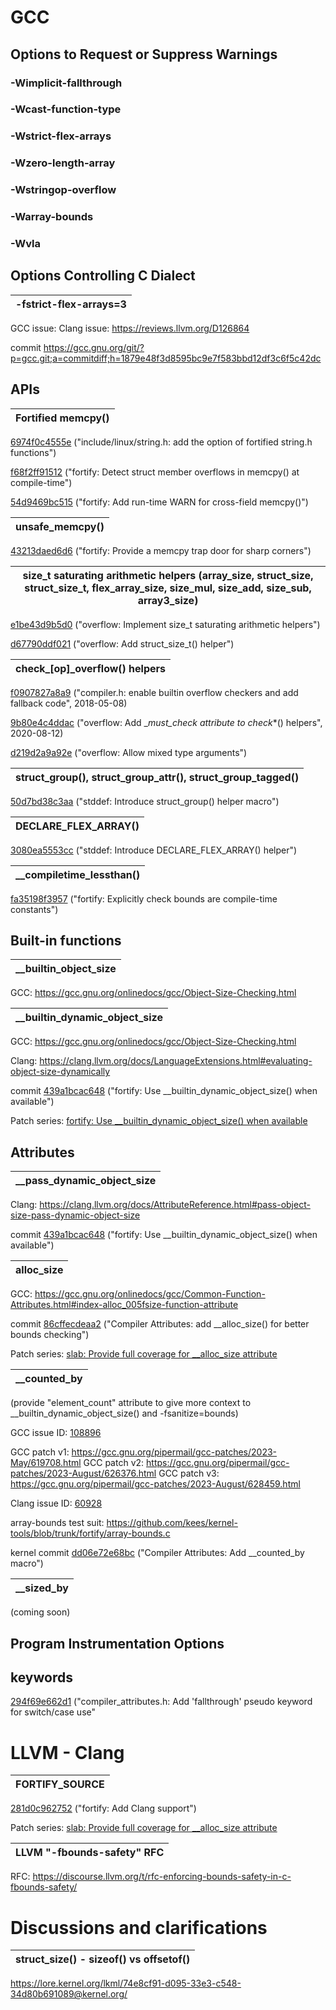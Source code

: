 # GCC
  ## Options to Request or Suppress Warnings
  ### -Wimplicit-fallthrough
  ### -Wcast-function-type
  ### -Wstrict-flex-arrays
  ### -Wzero-length-array
  ### -Wstringop-overflow
  ### -Warray-bounds
  ### -Wvla

  ## Options Controlling C Dialect
  | -fstrict-flex-arrays=3  |
  | :------: |

  GCC issue:
  Clang issue: https://reviews.llvm.org/D126864

  commit https://gcc.gnu.org/git/?p=gcc.git;a=commitdiff;h=1879e48f3d8595bc9e7f583bbd12df3c6f5c42dc


  ## APIs

 | Fortified memcpy() |
 | :------: |
 
   [6974f0c4555e](https://git.kernel.org/linus/6974f0c4555e) ("include/linux/string.h: add the option of fortified string.h functions") 
   
   [f68f2ff91512](https://git.kernel.org/linus/f68f2ff91512) ("fortify: Detect struct member overflows in memcpy() at compile-time") 
   
  [54d9469bc515](https://git.kernel.org/linus/54d9469bc515) ("fortify: Add run-time WARN for cross-field memcpy()") 
  
  | unsafe_memcpy() |
  | :------: |
  
  [43213daed6d6](https://git.kernel.org/linus/43213daed6d6) ("fortify: Provide a memcpy trap door for sharp corners")

  | size_t saturating arithmetic helpers (array_size, struct_size, struct_size_t, flex_array_size, size_mul, size_add, size_sub, array3_size) |
  | :------: |

  [e1be43d9b5d0](https://git.kernel.org/linus/e1be43d9b5d0) ("overflow: Implement size_t saturating arithmetic helpers")
  
  [d67790ddf021](https://git.kernel.org/linus/d67790ddf021) ("overflow: Add struct_size_t() helper")

  | check_[op]_overflow() helpers |
  | :------: |

  [f0907827a8a9](https://git.kernel.org/linus/f0907827a8a9) ("compiler.h: enable builtin overflow checkers and add fallback code", 2018-05-08)
  
  [9b80e4c4ddac](https://git.kernel.org/linus/9b80e4c4ddac) ("overflow: Add __must_check attribute to check_*() helpers", 2020-08-12)
  
  [d219d2a9a92e](https://git.kernel.org/linus/d219d2a9a92e) ("overflow: Allow mixed type arguments")

  | struct_group(), struct_group_attr(), struct_group_tagged() |
  | :------: |

  [50d7bd38c3aa](https://git.kernel.org/linus/50d7bd38c3aa) ("stddef: Introduce struct_group() helper macro")

  | DECLARE_FLEX_ARRAY() |
  | :------: |

  [3080ea5553cc](https://git.kernel.org/linus/3080ea5553cc) ("stddef: Introduce DECLARE_FLEX_ARRAY() helper")

  | __compiletime_lessthan() |
  | :------: |

  [fa35198f3957](https://git.kernel.org/linus/fa35198f3957) ("fortify: Explicitly check bounds are compile-time constants")
  
  ## Built-in functions
  | __builtin_object_size |
  | :------: |
  
  GCC: https://gcc.gnu.org/onlinedocs/gcc/Object-Size-Checking.html

  | __builtin_dynamic_object_size |
  | :------: |
  
  GCC: https://gcc.gnu.org/onlinedocs/gcc/Object-Size-Checking.html
  
  Clang: https://clang.llvm.org/docs/LanguageExtensions.html#evaluating-object-size-dynamically

  commit [439a1bcac648](https://git.kernel.org/linus/439a1bcac648) ("fortify: Use __builtin_dynamic_object_size() when available")

  Patch series: [fortify: Use __builtin_dynamic_object_size() when available](https://lore.kernel.org/linux-hardening/20220920192202.190793-1-keescook@chromium.org/)
      

  ## Attributes

  | __pass_dynamic_object_size |
  | :------: |
  
  Clang: https://clang.llvm.org/docs/AttributeReference.html#pass-object-size-pass-dynamic-object-size

  commit [439a1bcac648](https://git.kernel.org/linus/439a1bcac648) ("fortify: Use __builtin_dynamic_object_size() when available")
  

  | __alloc_size__ |
  | :------: |
  
  GCC: https://gcc.gnu.org/onlinedocs/gcc/Common-Function-Attributes.html#index-alloc_005fsize-function-attribute
  
  commit [86cffecdeaa2](https://git.kernel.org/linus/86cffecdeaa2) ("Compiler Attributes: add __alloc_size() for better bounds checking")

  Patch series: [slab: Provide full coverage for __alloc_size attribute](https://lore.kernel.org/linux-hardening/20221101222520.never.109-kees@kernel.org/)

  | __counted_by |
  | :------: |
  (provide "element_count" attribute to give more context to __builtin_dynamic_object_size() and -fsanitize=bounds)
  
  GCC issue ID: [108896](https://gcc.gnu.org/bugzilla/show_bug.cgi?id=108896)

  GCC patch v1: https://gcc.gnu.org/pipermail/gcc-patches/2023-May/619708.html
  GCC patch v2: https://gcc.gnu.org/pipermail/gcc-patches/2023-August/626376.html
  GCC patch v3: https://gcc.gnu.org/pipermail/gcc-patches/2023-August/628459.html

  
  Clang issue ID: [60928](https://github.com/llvm/llvm-project/issues/60928) 

  array-bounds test suit: https://github.com/kees/kernel-tools/blob/trunk/fortify/array-bounds.c

  kernel commit [dd06e72e68bc](https://git.kernel.org/linus/dd06e72e68bc) ("Compiler Attributes: Add __counted_by macro")

  | __sized_by |
  | :------: |
  (coming soon)

  ## Program Instrumentation Options

  ## keywords

  [294f69e662d1](https://git.kernel.org/linus/294f69e662d1) ("compiler_attributes.h: Add 'fallthrough' pseudo keyword for switch/case use"

# LLVM - Clang

| FORTIFY_SOURCE |
  | :------: |
  
[281d0c962752](https://git.kernel.org/linus/281d0c962752) ("fortify: Add Clang support")

Patch series: [slab: Provide full coverage for __alloc_size attribute](https://lore.kernel.org/linux-hardening/20221101222520.never.109-kees@kernel.org/)

| LLVM "-fbounds-safety" RFC |
| :------: |

RFC: https://discourse.llvm.org/t/rfc-enforcing-bounds-safety-in-c-fbounds-safety/

# Discussions and clarifications

| struct_size() - sizeof() vs offsetof() |
| :------: |


https://lore.kernel.org/lkml/74e8cf91-d095-33e3-c548-34d80b691089@kernel.org/

